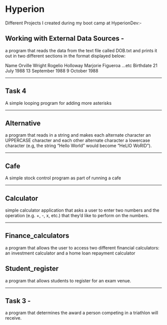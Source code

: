 # Hyperion
Different Projects I created during my boot camp at HyperionDev:-

## Working with External Data Sources - 
a program that reads the data from the text file called DOB.txt and prints
it out in two different sections in the format displayed below:

Name
Orville Wright
Rogelio Holloway
Marjorie Figueroa
…etc
Birthdate
21 July 1988
13 September 1988
9 October 1988

---

## Task 4
A simple looping program for adding more asterisks 

---

## Alternative
a program that reads in a string and makes each alternate character an UPPERCASE character and each other alternate character a lowercase character (e.g, the string “Hello World” would become “HeLlO WoRlD”).

---
## Cafe
A simple stock control program as part of running a cafe

---

## Calculator
simple calculator application that asks a user to enter two
numbers and the operation (e.g. +, -, x, etc.) that they’d like to perform on
the numbers.

---

## Finance_calculators
a program that allows the user to access two
different financial calculators: an investment calculator and a home loan
repayment calculator


## Student_register
a program that allows students to register for an exam venue.

---

## Task 3 - 
a program that determines the award a person competing in a triathlon will receive.

